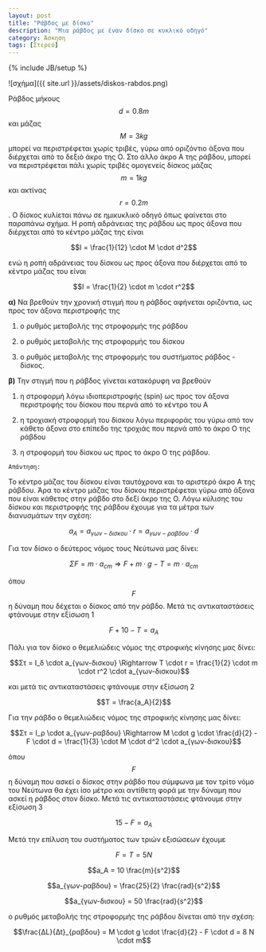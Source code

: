 ```yaml
---
layout: post
title: "Ράβδος με δίσκο"
description: "Μια ράβδος με έναν δίσκο σε κυκλικό οδηγό"
category: Άσκηση
tags: [Στερεό]
---
```

{% include JB/setup %}


![σχήμα]({{ site.url }}/assets/diskos-rabdos.png) 


Ράβδος μήκους $$d = 0.8m$$ και μάζας $$M = 3kg$$ μπορεί να περιστρέφεται χωρίς τριβές, γύρω από οριζόντιο άξονα που διέρχεται από το δεξιό άκρο της Ο. Στο άλλο άκρο Α της ράβδου, μπορεί να περιστρέφεται πάλι χωρίς τριβές ομογενείς δίσκος μάζας $$m = 1kg$$ και ακτίνας $$r = 0.2m$$. O δίσκος κυλίεται πάνω σε ημικυκλικό οδηγό όπως φαίνεται στο παραπάνω σχήμα. Η ροπή αδράνειας της ράβδου ως προς άξονα που διέρχεται από το κέντρο μάζας της είναι

$$I = \frac{1}{12} \cdot M \cdot d^2$$

ενώ η ροπή αδράνειας του δίσκου ως προς άξονα που διέρχεται από το κέντρο μάζας του είναι

$$I = \frac{1}{2} \cdot m \cdot r^2$$


**α)** Να βρεθούν την χρονική στιγμή που η ράβδος αφήνεται οριζόντια, ως προς τον άξονα περιστροφής της

1) ο ρυθμός μεταβολής της στροφορμής της ράβδου 

2) ο ρυθμός μεταβολής της στροφορμής του δίσκου

3) ο ρυθμός μεταβολής της στροφορμής του συστήματος ράβδος - δίσκος.


**β)** Την στιγμή που η ράβδος γίνεται κατακόρυφη να βρεθούν 

1) η στροφορμή λόγω ιδιοπεριστροφής (spin) ως προς τον άξονα περιστροφής του δίσκου που περνά από το κέντρο του Α 

2) η τροχιακή στροφορμή του δίσκου λόγω περιφοράς του γύρω από τον κάθετο άξονα στο επίπεδο της τροχιάς που περνά από το άκρο Ο της ράβδου

3) η στροφορμή του δίσκου ως προς το άκρο Ο της ράβδου.


`Απάντηση:`


To κέντρο μάζας του δίσκου είναι ταυτόχρονα και το αριστερό άκρο Α της ράβδου. Άρα το κέντρο μάζας του δίσκου περιστρέφεται γύρω από άξονα που είναι κάθετος στην ράβδο στο δεξί άκρο της Ο. Λόγω κύλισης του δίσκου και περιστροφής της ράβδου έχουμε για τα μέτρα των διανυσμάτων την σχέση:

$$a_A = a_{γων-δισκου} \cdot r = a_{γων-ραβδου} \cdot d$$

Για τον δίσκο ο δεύτερος νόμος τους Νεύτωνα μας δίνει:

$$ΣF = m \cdot a_{cm} \Rightarrow F + m \cdot g - T = m \cdot a_{cm} $$

όπου $$F$$ η δύναμη που δέχεται ο δίσκος από την ράβδο. Μετά τις αντικαταστάσεις φτάνουμε στην εξίσωση 1

$$ F + 10 - T = a_A $$

Πάλι για τον δίσκο ο θεμελιώδεις νόμος της στροφικής κίνησης μας δίνει:

$$Στ = Ι_δ \cdot a_{γων-δισκου} \Rightarrow Τ \cdot r = \frac{1}{2} \cdot m \cdot r^2 \cdot a_{γων-δισκου}$$

και μετά τις αντικαταστάσεις φτάνουμε στην εξίσωση 2

$$Τ = \frac{a_A}{2}$$

Για την ράβδο ο θεμελιώδεις νόμος της στροφικής κίνησης μας δίνει:

$$Στ = Ι_ρ \cdot a_{γων-ραβδου} \Rightarrow Μ \cdot g \cdot \frac{d}{2} - F \cdot d = \frac{1}{3} \cdot M \cdot d^2 \cdot a_{γων-δισκου}$$

όπου $$F$$ η δύναμη που ασκεί ο δίσκος στην ράβδο που σύμφωνα με τον τρίτο νόμο του Νεύτωνα θα έχει ίσο μέτρο και αντίθετη φορά με την δύναμη που ασκεί η ράβδος στον δίσκο. Μετά τις αντικαταστάσεις φτάνουμε στην εξίσωση 3

$$15 - F = a_A$$

Μετά την επίλυση του συστήματος των τριών εξισώσεων έχουμε

$$F = T = 5N$$

$$a_A = 10 \frac{m}{s^2}$$

$$a_{γων-ραβδου} = \frac{25}{2} \frac{rad}{s^2}$$

$$a_{γων-δισκου} = 50 \frac{rad}{s^2}$$

ο ρυθμός μεταβολής της στροφορμής της ράβδου δίνεται από την σχέση:

$$\frac{ΔL}{Δt}_{ραβδου} = Μ \cdot g \cdot \frac{d}{2} - F \cdot d = 8 Ν \cdot m$$




